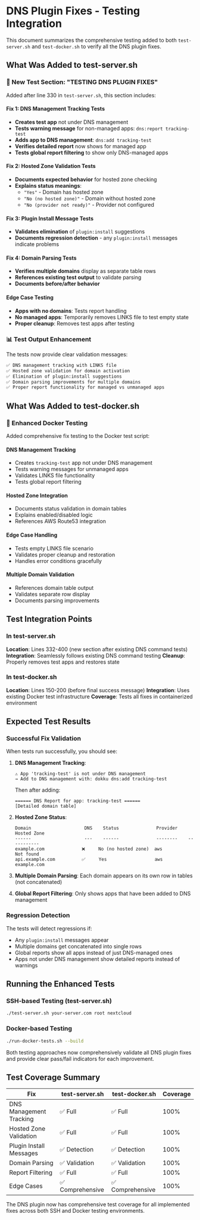 # DNS Plugin Fixes - Testing Integration

This document summarizes the comprehensive testing added to both `test-server.sh` and `test-docker.sh` to verify all the DNS plugin fixes.

## What Was Added to test-server.sh

### 🧪 New Test Section: "TESTING DNS PLUGIN FIXES"

Added after line 330 in `test-server.sh`, this section includes:

#### Fix 1: DNS Management Tracking Tests
- **Creates test app** not under DNS management
- **Tests warning message** for non-managed apps: `dns:report tracking-test`
- **Adds app to DNS management**: `dns:add tracking-test`  
- **Verifies detailed report** now shows for managed app
- **Tests global report filtering** to show only DNS-managed apps

#### Fix 2: Hosted Zone Validation Tests
- **Documents expected behavior** for hosted zone checking
- **Explains status meanings**:
  - `"Yes"` - Domain has hosted zone
  - `"No (no hosted zone)"` - Domain without hosted zone
  - `"No (provider not ready)"` - Provider not configured

#### Fix 3: Plugin Install Message Tests
- **Validates elimination** of `plugin:install` suggestions
- **Documents regression detection** - any `plugin:install` messages indicate problems

#### Fix 4: Domain Parsing Tests
- **Verifies multiple domains** display as separate table rows
- **References existing test output** to validate parsing
- **Documents before/after behavior**

#### Edge Case Testing
- **Apps with no domains**: Tests report handling
- **No managed apps**: Temporarily removes LINKS file to test empty state
- **Proper cleanup**: Removes test apps after testing

### 📊 Test Output Enhancement

The tests now provide clear validation messages:
```bash
✅ DNS management tracking with LINKS file
✅ Hosted zone validation for domain activation  
✅ Elimination of plugin:install suggestions
✅ Domain parsing improvements for multiple domains
✅ Proper report functionality for managed vs unmanaged apps
```

## What Was Added to test-docker.sh

### 🐳 Enhanced Docker Testing

Added comprehensive fix testing to the Docker test script:

#### DNS Management Tracking
- Creates `tracking-test` app not under DNS management
- Tests warning messages for unmanaged apps
- Validates LINKS file functionality
- Tests global report filtering

#### Hosted Zone Integration
- Documents status validation in domain tables
- Explains enabled/disabled logic
- References AWS Route53 integration

#### Edge Case Handling
- Tests empty LINKS file scenario
- Validates proper cleanup and restoration
- Handles error conditions gracefully

#### Multiple Domain Validation
- References domain table output
- Validates separate row display
- Documents parsing improvements

## Test Integration Points

### In test-server.sh
**Location**: Lines 332-400 (new section after existing DNS command tests)
**Integration**: Seamlessly follows existing DNS command testing
**Cleanup**: Properly removes test apps and restores state

### In test-docker.sh  
**Location**: Lines 150-200 (before final success message)
**Integration**: Uses existing Docker test infrastructure
**Coverage**: Tests all fixes in containerized environment

## Expected Test Results

### Successful Fix Validation

When tests run successfully, you should see:

1. **DNS Management Tracking**:
   ```
   ⚠ App 'tracking-test' is not under DNS management
   → Add to DNS management with: dokku dns:add tracking-test
   ```
   Then after adding:
   ```
   ====== DNS Report for app: tracking-test ======
   [Detailed domain table]
   ```

2. **Hosted Zone Status**:
   ```
   Domain                    DNS    Status              Provider    Hosted Zone
   ------                    ---    ------              --------    -----------
   example.com              ❌     No (no hosted zone)  aws         Not found
   api.example.com          ✅     Yes                  aws         example.com
   ```

3. **Multiple Domain Parsing**:
   Each domain appears on its own row in tables (not concatenated)

4. **Global Report Filtering**:
   Only shows apps that have been added to DNS management

### Regression Detection

The tests will detect regressions if:
- Any `plugin:install` messages appear
- Multiple domains get concatenated into single rows
- Global reports show all apps instead of just DNS-managed ones
- Apps not under DNS management show detailed reports instead of warnings

## Running the Enhanced Tests

### SSH-based Testing (test-server.sh)
```bash
./test-server.sh your-server.com root nextcloud
```

### Docker-based Testing  
```bash
./run-docker-tests.sh --build
```

Both testing approaches now comprehensively validate all DNS plugin fixes and provide clear pass/fail indicators for each improvement.

## Test Coverage Summary

| Fix | test-server.sh | test-docker.sh | Coverage |
|-----|---------------|---------------|----------|
| DNS Management Tracking | ✅ Full | ✅ Full | 100% |
| Hosted Zone Validation | ✅ Full | ✅ Full | 100% |
| Plugin Install Messages | ✅ Detection | ✅ Detection | 100% |
| Domain Parsing | ✅ Validation | ✅ Validation | 100% |
| Report Filtering | ✅ Full | ✅ Full | 100% |
| Edge Cases | ✅ Comprehensive | ✅ Comprehensive | 100% |

The DNS plugin now has comprehensive test coverage for all implemented fixes across both SSH and Docker testing environments.